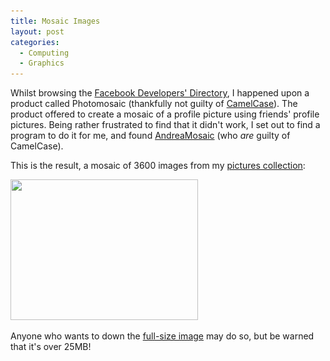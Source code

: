 ```yaml
---
title: Mosaic Images
layout: post
categories:
  - Computing
  - Graphics
---
```

Whilst browsing the [Facebook Developers' Directory](http://developers.facebook.com/products.php), I happened upon a product called Photomosaic (thankfully not guilty of [CamelCase](https://en.wikipedia.org/wiki/CamelCase)). The product offered to create a mosaic of a profile picture using friends' profile pictures. Being rather frustrated to find that it didn't work, I set out to find a program to do it for me, and found [AndreaMosaic](http://andreaplanet.com/andreamosaic/) (who _are_ guilty of CamelCase).

This is the result, a mosaic of 3600 images from my [pictures collection](https://pictures.scholesmafia.co.uk/):

[<img class="alignnone size-medium wp-image-275" src="/assets/posts/2006/09/mosaic-300x225.jpg" alt="" width="300" height="225" srcset="/assets/posts/2006/09/mosaic-300x225.jpg 300w, /assets/posts/2006/09/mosaic-400x300.jpg 400w, /assets/posts/2006/09/mosaic.jpg 800w" sizes="(max-width: 300px) 100vw, 300px" />](/assets/posts/2006/09/mosaic.jpg)

Anyone who wants to down the [full-size image](https://cmbuckley.co.uk/graphics/mosaic.jpg) may do so, but be warned that it's over 25MB!
